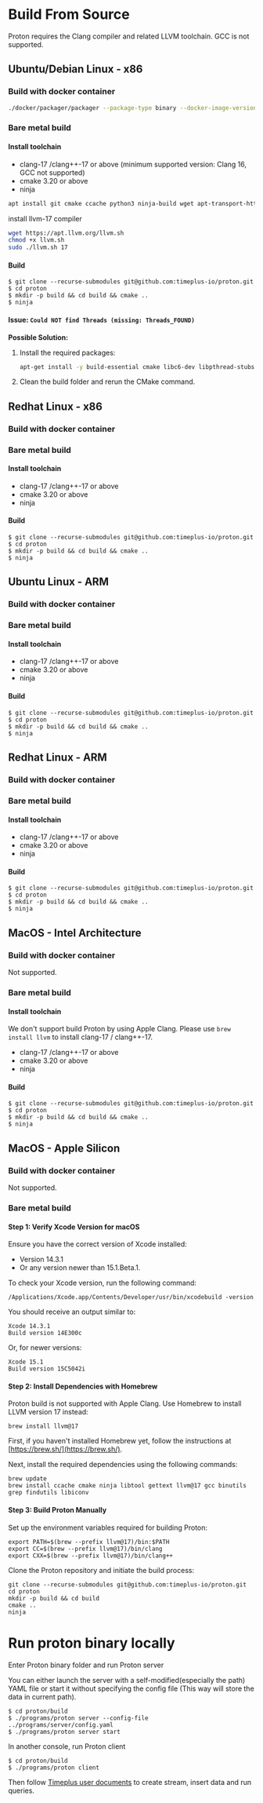 # Build From Source

Proton requires the Clang compiler and related LLVM toolchain. GCC is not supported.

## Ubuntu/Debian Linux - x86

### Build with docker container

```sh
./docker/packager/packager --package-type binary --docker-image-version clang-17 --proton-build --enable-proton-local --output-dir `pwd`/build_output
```

### Bare metal build

#### Install toolchain

- clang-17 /clang++-17 or above (minimum supported version: Clang 16, GCC not supported)
- cmake 3.20 or above
- ninja

```sh
apt install git cmake ccache python3 ninja-build wget apt-transport-https apt-utils ca-certificates dnsutils gnupg iputils-ping lsb-release gpg curl software-properties-common
```

install llvm-17 compiler

```sh
wget https://apt.llvm.org/llvm.sh
chmod +x llvm.sh
sudo ./llvm.sh 17
```

#### Build

```
$ git clone --recurse-submodules git@github.com:timeplus-io/proton.git
$ cd proton
$ mkdir -p build && cd build && cmake ..
$ ninja
```

#### Issue: `Could NOT find Threads (missing: Threads_FOUND)`

**Possible Solution:**

1. Install the required packages:

   ```sh
   apt-get install -y build-essential cmake libc6-dev libpthread-stubs0-dev linux-libc-dev
   ```

2. Clean the build folder and rerun the CMake command.


## Redhat Linux - x86

### Build with docker container

### Bare metal build

#### Install toolchain

- clang-17 /clang++-17 or above
- cmake 3.20 or above
- ninja

#### Build

```
$ git clone --recurse-submodules git@github.com:timeplus-io/proton.git
$ cd proton
$ mkdir -p build && cd build && cmake ..
$ ninja
```

## Ubuntu Linux - ARM

### Build with docker container

### Bare metal build

#### Install toolchain

- clang-17 /clang++-17 or above
- cmake 3.20 or above
- ninja

#### Build

```
$ git clone --recurse-submodules git@github.com:timeplus-io/proton.git
$ cd proton
$ mkdir -p build && cd build && cmake ..
$ ninja
```

## Redhat Linux - ARM

### Build with docker container

### Bare metal build

#### Install toolchain

- clang-17 /clang++-17 or above
- cmake 3.20 or above
- ninja

#### Build

```
$ git clone --recurse-submodules git@github.com:timeplus-io/proton.git
$ cd proton
$ mkdir -p build && cd build && cmake ..
$ ninja
```

## MacOS - Intel Architecture

### Build with docker container

Not supported.

### Bare metal build

#### Install toolchain

We don't support build Proton by using Apple Clang. Please use `brew install llvm` to install
clang-17 / clang++-17.


- clang-17 /clang++-17 or above
- cmake 3.20 or above
- ninja

#### Build

```
$ git clone --recurse-submodules git@github.com:timeplus-io/proton.git
$ cd proton
$ mkdir -p build && cd build && cmake ..
$ ninja
```

## MacOS - Apple Silicon

### Build with docker container

Not supported.

### Bare metal build


#### Step 1: Verify Xcode Version for macOS

Ensure you have the correct version of Xcode installed:
- Version 14.3.1
- Or any version newer than 15.1.Beta.1.

To check your Xcode version, run the following command:
```shell
/Applications/Xcode.app/Contents/Developer/usr/bin/xcodebuild -version
```

You should receive an output similar to:
```plaintext
Xcode 14.3.1
Build version 14E300c
```

Or, for newer versions:
```plaintext
Xcode 15.1
Build version 15C5042i
```


#### Step 2: Install Dependencies with Homebrew

Proton build is not supported with Apple Clang. Use Homebrew to install LLVM version 17 instead:
```shell
brew install llvm@17
```

First, if you haven't installed Homebrew yet, follow the instructions at [https://brew.sh/](https://brew.sh/).

Next, install the required dependencies using the following commands:
```shell
brew update
brew install ccache cmake ninja libtool gettext llvm@17 gcc binutils grep findutils libiconv
```

#### Step 3: Build Proton Manually

Set up the environment variables required for building Proton:
```shell
export PATH=$(brew --prefix llvm@17)/bin:$PATH
export CC=$(brew --prefix llvm@17)/bin/clang
export CXX=$(brew --prefix llvm@17)/bin/clang++
```

Clone the Proton repository and initiate the build process:
```shell
git clone --recurse-submodules git@github.com:timeplus-io/proton.git
cd proton
mkdir -p build && cd build
cmake ..
ninja
```


# Run proton binary locally

Enter Proton binary folder and run Proton server

You can either launch the server with a self-modified(especially the path) YAML file or start it without specifying the config file (This way will store the data in current path).

```
$ cd proton/build
$ ./programs/proton server --config-file ../programs/server/config.yaml
$ ./programs/proton server start
```

In another console, run Proton client

```
$ cd proton/build
$ ./programs/proton client
```

Then follow [Timeplus user documents](https://docs.timeplus.com) to create stream, insert data and run queries.
